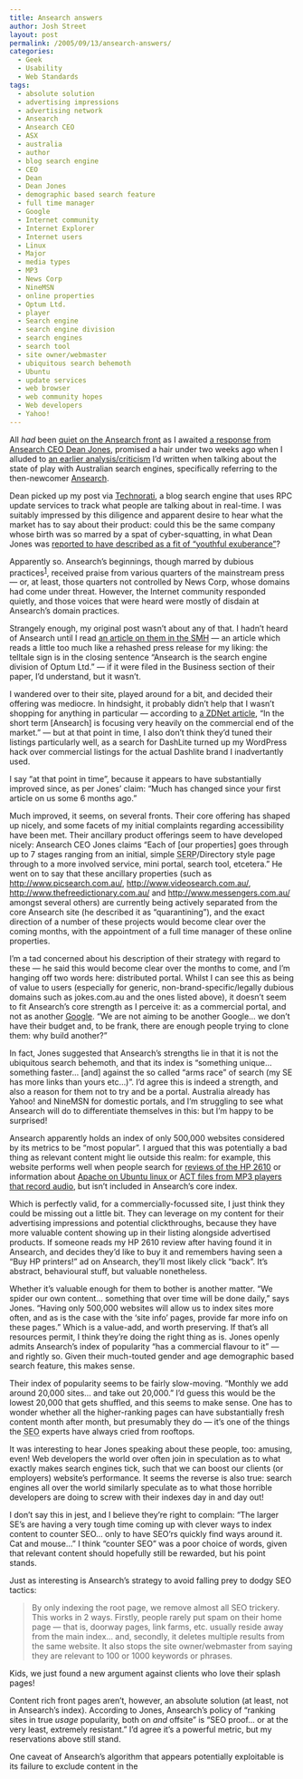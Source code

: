 ```yaml
---
title: Ansearch answers
author: Josh Street
layout: post
permalink: /2005/09/13/ansearch-answers/
categories:
  - Geek
  - Usability
  - Web Standards
tags:
  - absolute solution
  - advertising impressions
  - advertising network
  - Ansearch
  - Ansearch CEO
  - ASX
  - australia
  - author
  - blog search engine
  - CEO
  - Dean
  - Dean Jones
  - demographic based search feature
  - full time manager
  - Google
  - Internet community
  - Internet Explorer
  - Internet users
  - Linux
  - Major
  - media types
  - MP3
  - News Corp
  - NineMSN
  - online properties
  - Optum Ltd.
  - player
  - Search engine
  - search engine division
  - search engines
  - search tool
  - site owner/webmaster
  - ubiquitous search behemoth
  - Ubuntu
  - update services
  - web browser
  - web community hopes
  - Web developers
  - Yahoo!
---
```

All *had* been [quiet on the Ansearch front][1] as I awaited [a response from Ansearch CEO Dean Jones][2], promised a hair under two weeks ago when I alluded to [an earlier analysis/criticism][3] I&#8217;d written when talking about the state of play with Australian search engines, specifically referring to the then-newcomer [Ansearch][4].

Dean picked up my post via [Technorati][5], a blog search engine that uses RPC update services to track what people are talking about in real-time. I was suitably impressed by this diligence and apparent desire to hear what the market has to say about their product: could this be the same company whose birth was so marred by a spat of cyber-squatting, in what Dean Jones was [reported to have described as a fit of &#8220;youthful exuberance&#8221;][6]?

Apparently so. Ansearch&#8217;s beginnings, though marred by dubious practices<sup><a href="#687fn1" id="#687fn1-base">1</a></sup>, received praise from various quarters of the mainstream press &#8212; or, at least, those quarters not controlled by News Corp, whose domains had come under threat. However, the Internet community responded quietly, and those voices that were heard were mostly of disdain at Ansearch&#8217;s domain practices.

Strangely enough, my original post wasn&#8217;t about any of that. I hadn&#8217;t heard of Ansearch until I read [an article on them in the SMH][7] &#8212; an article which reads a little too much like a rehashed press release for my liking: the telltale sign is in the closing sentence &#8220;Ansearch is the search engine division of Optum Ltd.&#8221; &#8212; if it were filed in the Business section of their paper, I&#8217;d understand, but it wasn&#8217;t.

I wandered over to their site, played around for a bit, and decided their offering was mediocre. In hindsight, it probably didn&#8217;t help that I wasn&#8217;t shopping for anything in particular &#8212; according to [a ZDNet article][8], &#8220;In the short term [Ansearch] is focusing very heavily on the commercial end of the market.&#8221; &#8212; but at that point in time, I also don&#8217;t think they&#8217;d tuned their listings particularly well, as a search for DashLite turned up my WordPress hack over commercial listings for the actual Dashlite brand I inadvertantly used.

I say &#8220;at that point in time&#8221;, because it appears to have substantially improved since, as per Jones&#8217; claim: &#8220;Much has changed since your first article on us some 6 months ago.&#8221;

Much improved, it seems, on several fronts. Their core offering has shaped up nicely, and some facets of my initial complaints regarding accessibility have been met. Their ancillary product offerings seem to have developed nicely: Ansearch CEO Jones claims &#8220;Each of [our properties] goes through up to 7 stages ranging from an initial, simple <acronym title="Search Engine Results Page">SERP</acronym>/Directory style page through to a more involved service, mini portal, search tool, etcetera.&#8221; He went on to say that these ancillary properties (such as <http://www.picsearch.com.au/>, <http://www.videosearch.com.au/>, <http://www.thefreedictionary.com.au/> and <http://www.messengers.com.au/> amongst several others) are currently being actively separated from the core Ansearch site (he described it as &#8220;quarantining&#8221;), and the exact direction of a number of these projects would become clear over the coming months, with the appointment of a full time manager of these online properties.

I&#8217;m a tad concerned about his description of their strategy with regard to these &#8212; he said this would become clear over the months to come, and I&#8217;m hanging off two words here: distributed portal. Whilst I can see this as being of value to users (especially for generic, non-brand-specific/legally dubious domains such as jokes.com.au and the ones listed above), it doesn&#8217;t seem to fit Ansearch&#8217;s core strength as I perceive it: as a commercial portal, and not as another [Google][9]. &#8220;We are not aiming to be another Google&#8230; we don&#8217;t have their budget and, to be frank, there are enough people trying to clone them: why build another?&#8221;

In fact, Jones suggested that Ansearch&#8217;s strengths lie in that it is not the ubiquitous search behemoth, and that its index is &#8220;something unique&#8230; something faster&#8230; [and] against the so called &#8220;arms race&#8221; of search (my SE has more links than yours etc&#8230;)&#8221;. I&#8217;d agree this is indeed a strength, and also a reason for them not to try and be a portal. Australia already has Yahoo! and NineMSN for domestic portals, and I&#8217;m struggling to see what Ansearch will do to differentiate themselves in this: but I&#8217;m happy to be surprised!

Ansearch apparently holds an index of only 500,000 websites considered by its metrics to be &#8220;most popular&#8221;. I argued that this was potentially a bad thing as relevant content might lie outside this realm: for example, this website performs well when people search for [reviews of the HP 2610][10] or information about [Apache on Ubuntu linux ][11] or [ACT files from MP3 players that record audio][12], but isn&#8217;t included in Ansearch&#8217;s core index.

Which is perfectly valid, for a commercially-focussed site, I just think they could be missing out a little bit. They can leverage on my content for their advertising impressions and potential clickthroughs, because they have more valuable content showing up in their listing alongside advertised products. If someone reads my HP 2610 review after having found it in Ansearch, and decides they&#8217;d like to buy it and remembers having seen a &#8220;Buy HP printers!&#8221; ad on Ansearch, they&#8217;ll most likely click &#8220;back&#8221;. It&#8217;s abstract, behavioural stuff, but valuable nonetheless.

Whether it&#8217;s valuable enough for them to bother is another matter. &#8220;We spider our own content&#8230; something that over time will be done daily,&#8221; says Jones. &#8220;Having only 500,000 websites will allow us to index sites more often, and as is the case with the &#8216;site info&#8217; pages, provide far more info on these pages.&#8221; Which is a value-add, and worth preserving. If that&#8217;s all resources permit, I think they&#8217;re doing the right thing as is. Jones openly admits Ansearch&#8217;s index of popularity &#8220;has a commercial flavour to it&#8221; &#8212; and rightly so. Given their much-touted gender and age demographic based search feature, this makes sense.

Their index of popularity seems to be fairly slow-moving. &#8220;Monthly we add around 20,000 sites&#8230; and take out 20,000.&#8221; I&#8217;d guess this would be the lowest 20,000 that gets shuffled, and this seems to make sense. One has to wonder whether all the higher-ranking pages can have substantially fresh content month after month, but presumably they do &#8212; it&#8217;s one of the things the <acronym title="Search Engine Optimisation">SEO</acronym> experts have always cried from rooftops.

It was interesting to hear Jones speaking about these people, too: amusing, even! Web developers the world over often join in speculation as to what exactly makes search engines tick, such that we can boost our clients (or employers) website&#8217;s performance. It seems the reverse is also true: search engines all over the world similarly speculate as to what those horrible developers are doing to screw with their indexes day in and day out!

I don&#8217;t say this in jest, and I believe they&#8217;re right to complain: &#8220;The larger SE&#8217;s are having a very tough time coming up with clever ways to index content to counter SEO&#8230; only to have SEO&#8217;rs quickly find ways around it. Cat and mouse&#8230;&#8221; I think &#8220;counter SEO&#8221; was a poor choice of words, given that relevant content should hopefully still be rewarded, but his point stands.

Just as interesting is Ansearch&#8217;s strategy to avoid falling prey to dodgy SEO tactics:

> By only indexing the root page, we remove almost all SEO trickery. This works in 2 ways. Firstly, people rarely put spam on their home page &#8212; that is, doorway pages, link farms, etc. usually reside away from the main index&#8230; and, secondly, it deletes multiple results from the same website. It also stops the site owner/webmaster from saying they are relevant to 100 or 1000 keywords or phrases.

Kids, we just found a new argument against clients who love their splash pages!

Content rich front pages aren&#8217;t, however, an absolute solution (at least, not in Ansearch&#8217;s index). According to Jones, Ansearch&#8217;s policy of &#8220;ranking sites in true *usage* popularity, both on *and* offsite&#8221; is &#8220;SEO proof&#8230; or at the very least, extremely resistant.&#8221; I&#8217;d agree it&#8217;s a powerful metric, but my reservations above still stand.

One caveat of Ansearch&#8217;s algorithm that appears potentially exploitable is its failure to exclude content in the

 [1]: /blog/2005/09/08/all-quiet-on-the-ansearch-front
 [2]: /blog/2005/08/29/something-exciting-in-the-australian-search-space#comment-4550
 [3]: /blog/2005/04/04/something-about-backwards-search-engines
 [4]: http://www.ansearch.com.au/
 [5]: http://technorati.com/
 [6]: http://australianit.news.com.au/articles/0,7204,12618818%5E15318%5E%5Enbv%5E15306,00.html
 [7]: http://www.smh.com.au/news/Technology/New-Australian-search-engine-launched/2005/04/04/1112489391541.html
 [8]: http://www.zdnet.com.au/news/communications/soa/Ansearch_launches_amid_domain_name_dispute/0,2000061791,39186987,00.htm
 [9]: http://www.google.com.au/
 [10]: /blog/2005/08/26/hp-photosmart-2610-review
 [11]: /blog/2005/03/06/ubuntu-apache-and-making-mod_rewrite-happy
 [12]: /blog/2004/11/08/mp3-player-and-act-files